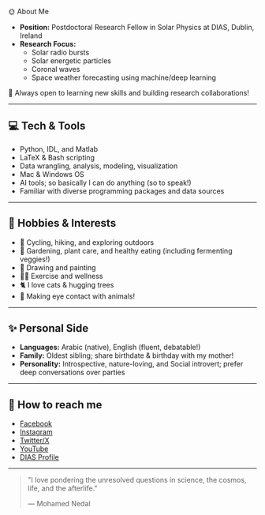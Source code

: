 <!--

# 👋 Hi there, I'm Mohamed Nedal

I'm a Postdoctoral Research Fellow in Solar Physics at the [Dublin Institute for Advanced Studies (DIAS)](https://www.dias.ie/2024/04/02/mohamed-nedal/), specializing in solar activities through multi-wavelength remote-sensing observations and in situ measurements.


- 🔭 I’m currently working on solar radio bursts, solar energetic particles, coronal waves, and space weather forecasting using machine/deep learning.
  
- 👯 Always open to learning new skills and building research collaborations!
- 
- 💬 Ask me about ...
- 
- 📫 How to reach me: ...
- 
- 😄 Pronouns: He/him/his
- 
- ⚡ Fun fact: ...

-->

🌞 About Me

- **Position:** Postdoctoral Research Fellow in Solar Physics at DIAS, Dublin, Ireland  
- **Research Focus:**  
  - Solar radio bursts  
  - Solar energetic particles  
  - Coronal waves
  - Space weather forecasting using machine/deep learning

🤝 Always open to learning new skills and building research collaborations!

---

## 💻 Tech & Tools

  - Python, IDL, and Matlab
  - LaTeX & Bash scripting
  - Data wrangling, analysis, modeling, visualization
  - Mac & Windows OS
  - AI tools; so basically I can do anything (so to speak!)
  - Familiar with diverse programming packages and data sources

---

## 🌱 Hobbies & Interests

- 🚴 Cycling, hiking, and exploring outdoors
- 🌱 Gardening, plant care, and healthy eating (including fermenting veggies!)
- 🎨 Drawing and painting 
- 🏋️‍♂️ Exercise and wellness
- 🐈 I love cats & hugging trees
- 🐾 Making eye contact with animals!

---

## ✨ Personal Side

- **Languages:** Arabic (native), English (fluent, debatable!)
- **Family:** Oldest sibling; share birthdate & birthday with my mother!
- **Personality:** Introspective, nature-loving, and Social introvert; prefer deep conversations over parties

---

## 🔗 How to reach me

- [Facebook](https://www.facebook.com/Mohamed101001)
- [Instagram](https://www.instagram.com/mnedalsol)
- [Twitter/X](https://twitter.com/Mohamed101001)
- [YouTube](https://www.youtube.com/@mnedal)
- [DIAS Profile](https://www.dias.ie/2024/04/02/mohamed-nedal/)

---

> "I love pondering the unresolved questions in science, the cosmos, life, and the afterlife."
>
> — Mohamed Nedal

<!--
---

![Profile Banner](https://user-images.githubusercontent.com/placeholder/banner.png)
-->
